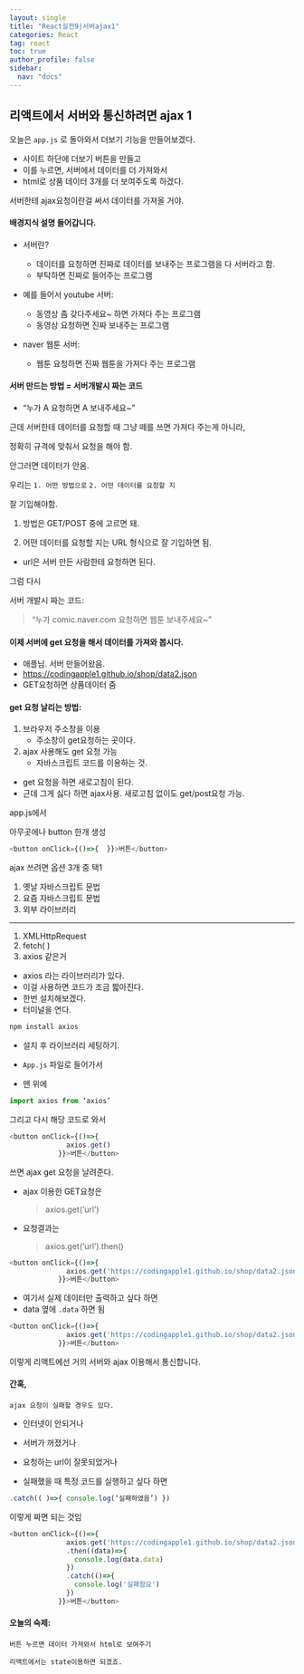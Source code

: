 ```yaml
---
layout: single
title: "React실전9|서버ajax1"
categories: React
tag: react
toc: true
author_profile: false
sidebar:
  nav: "docs"
---
```


## 리액트에서 서버와 통신하려면 ajax 1

오늘은 `app.js` 로 돌아와서 더보기 기능을 만들어보겠다.


- 사이트 하단에 더보기 버튼을 만들고 
- 이를 누르면, 서버에서 데이터를 더 가져와서 
- html로 상품 데이터 3개를 더 보여주도록 하겠다.


서버한테 ajax요청이란걸 써서 데이터를 가져올 거야.

#### 배경지식 설명 들어갑니다.

- 서버란?
  - 데이터를 요청하면 진짜로 데이터를 보내주는 프로그램을 다 서버라고 함.
  - 부탁하면 진짜로 들어주는 프로그램 

- 예를 들어서 youtube 서버:
    - 동영상 좀 갖다주세요~ 하면 가져다 주는 프로그램
    - 동영상 요청하면 진짜 보내주는 프로그램

- naver 웹툰 서버:
  - 웹툰 요청하면 진짜 웹툰을 가져다 주는 프로그램

#### 서버 만드는 방법 = 서버개발시 짜는 코드 
- “누가 A 요청하면 A 보내주세요~”


근데 서버한테 데이터를 요청할 때 그냥 떼를 쓰면 가져다 주는게 아니라,


정확히 규격에 맞춰서 요청을 해야 함.


안그러면 데이터가 안옴.


우리는 `1. 어떤 방법으로` `2. 어떤 데이터를 요청할 지 `


잘 기입해야함.

1. 방법은 GET/POST 중에 고르면 돼.

2. 어떤 데이터를 요청할 지는 URL 형식으로 잘 기입하면 됨.

- url은 서버 만든 사람한테 요청하면 된다.

그럼 다시 


서버 개발시 짜는 코드:
>“누가 comic.naver.com 요청하면 웹툰 보내주세요~”

#### 이제 서버에 get 요청을 해서 데이터를 가져와 봅시다.

- 애플님. 서버 만들어왔음.
- https://codingapple1.github.io/shop/data2.json
- GET요청하면 상품데이터 줌

#### get 요청 날리는 방법:
1. 브라우저 주소창을 이용
	- 주소창이 get요청하는 곳이다.
2. ajax 사용해도 get 요청 가능
	- 자바스크립트 코드를 이용하는 것.	 


- get 요청을 하면 새로고침이 된다.
- 근데 그게 싫다 하면 ajax사용. 새로고침 없이도 get/post요청 가능.


app.js에서 


아무곳에나 button 한개 생성
```js
<button onClick={()=>{  }}>버튼</button>
```


ajax 쓰려면 옵션 3개 중 택1 
1. 옛날 자바스크립트 문법
2. 요즘 자바스크립트 문법
3. 외부 라이브러리

---
1. XMLHttpRequest
2. fetch( )
3. axios 같은거


- axios 라는 라이브러리가 있다. 
- 이걸 사용하면 코드가 조금 짧아진다.
- 한번 설치해보겠다.
- 터미널을 연다.
```js
npm install axios
```
- 설치 후 라이브러리 세팅하기.

- `App.js` 파일로 들어가서
- 맨 위에

```js
import axios from ‘axios’
```
그리고 다시 해당 코드로 와서
```js
<button onClick={()=>{ 
              axios.get()
            }}>버튼</button>
```
쓰면 ajax get 요청을 날려준다.

- ajax 이용한 GET요청은
  > axios.get(‘url’)


- 요청결과는
  > axios.get(‘url’).then()

```js
<button onClick={()=>{ 
              axios.get('https://codingapple1.github.io/shop/data2.json').then((data)=>{console.log(data)})
            }}>버튼</button>
```


- 여기서 실제 데이터만 출력하고 싶다 하면
- data 옆에 `.data` 하면 됨

```js
<button onClick={()=>{ 
              axios.get('https://codingapple1.github.io/shop/data2.json').then((data)=>{console.log(data.data)})
            }}>버튼</button>
```


이렇게 리액트에선 거의 서버와 ajax 이용해서 통신합니다.


#### 간혹,
    ajax 요청이 실패할 경우도 있다.
- 인터넷이 안되거나
- 서버가 꺼졌거나
- 요청하는 url이 잘못되었거나

- 실패했을 때 특정 코드를 실행하고 싶다 하면

```js
.catch(( )=>{ console.log(‘실패하였음’) })
```

이렇게 짜면 되는 것임

```js
<button onClick={()=>{ 
              axios.get('https://codingapple1.github.io/shop/data2.json')
              .then((data)=>{
                console.log(data.data)
              })
              .catch(()=>{
                console.log('실패함요')
              })
            }}>버튼</button>
```

#### 오늘의 숙제:
    버튼 누르면 데이터 가져와서 html로 보여주기
    
    리액트에서는 state이용하면 되겠죠.



































